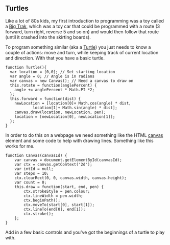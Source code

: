 ## Turtles

Like a lot of 80s kids, my first introduction to programming was a toy called a [Big Trak](https://en.wikipedia.org/wiki/Big_Trak), which was a toy car that could be programmed with a route (3 forward, turn right, reverse 5 and so on) and would then follow that route (until it crashed into the skirting boards).

To program something similar (aka a [Turtle](https://en.wikipedia.org/wiki/Turtle_graphics)) you just needs to know a couple of actions: move and turn, while keeping track of current location and direction. With that you have a basic turtle.

	function Turtle(){
	  var location = [0,0]; // Set starting location 
	  var angle = 0; // Angle is in radians
	  var canvas = new Canvas(); // Need a canvas to draw on
	  this.rotate = function(anglePercent) {
	    angle += anglePercent * Math.PI *2;
	  };
	  this.forward = function(dist) {
	    newLocation = [location[0]+ Math.cos(angle) * dist, 
				location[1]+ Math.sin(angle) * dist];
	    canvas.draw(location, newLocation, pen);
	    location = [newLocation[0], newLocation[1]];
	  };
	}
	
In order to do this on a webpage we need something like the HTML [canvas](https://developer.mozilla.org/en-US/docs/Web/API/Canvas_API) element and some code to help with drawing lines. Something like this works for me.

	function Canvas(canvasId) {
		var canvas = document.getElementById(canvasId);
		var ctx = canvas.getContext('2d');
		var intId = null;
		var steps = 10;
		ctx.clearRect(0, 0, canvas.width, canvas.height);
		var count = 0;
		this.draw = function(start, end, pen) {
			ctx.strokeStyle = pen.colour;
			ctx.lineWidth = pen.width;
			ctx.beginPath();
			ctx.moveTo(start[0], start[1]);
			ctx.lineTo(end[0], end[1]);
			ctx.stroke();
		};
	}

Add in a few basic controls and you've got the beginnings of a turtle to play with.